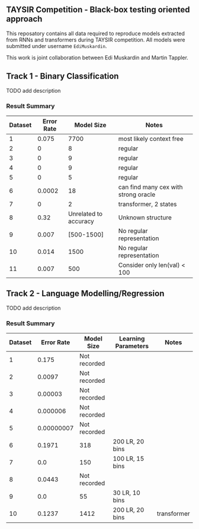 ## TAYSIR Competition - Black-box testing oriented approach

This reposatory contains all data required to reproduce models extracted from RNNs and transformers during TAYSIR competition.
All models were submitted under username `EdiMuskardin`. 

This work is joint collaboration between Edi Muskardin and Martin Tappler.

## Track 1 - Binary Classification

TODO add description

### Result Summary

| Dataset | Error Rate | Model Size | Notes |
|---------|------------|------------|-------|
| 1       | 0.075      | 7700         |    most likely context free   |
| 2       | 0          | 8         |   regular    |
| 3       | 0          | 9         |   regular    |
| 4       | 0          | 9         |   regular    |
| 5       | 0          | 5         |    regular   |
| 6       | 0.0002     | 18         |   can find many cex with strong oracle    |
| 7       | 0          | 2         |   transformer, 2 states    |
| 8       | 0.32       | Unrelated to accuracy         |     Unknown structure  |
| 9       | 0.007      | [500-1500]         |    No regular representation   |
| 10      | 0.014      | 1500         |     No regular representation  |
| 11      | 0.007       | 500         |   Consider only len(val) < 100    |


## Track 2 - Language Modelling/Regression

TODO add description

### Result Summary

| Dataset | Error Rate | Model Size | Learning Parameters | Notes |
|---------|------------|------------|---------------------|-------|
| 1       | 0.175      | Not recorded         |                     |       |
| 2       | 0.0097     | Not recorded         |                     |       |
| 3       | 0.00003     | Not recorded         |                     |       |
| 4       | 0.000006   | Not recorded         |                     |       |
| 5       | 0.00000007 | Not recorded         |                     |       |
| 6       | 0.1971      | 318         |      200 LR, 20 bins               |       |
| 7       | 0.0      | 150         |       100 LR, 15 bins        |       |
| 8       | 0.0443     | Not recorded         |                     |       |
| 9       | 0.0        | 55         | 30 LR, 10 bins      |       |
| 10      | 0.1237      | 1412         | 200 LR, 20 bins           |  transformer     |
